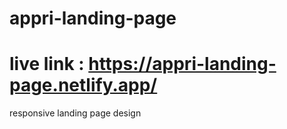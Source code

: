 # appri-landing-page
# live link : https://appri-landing-page.netlify.app/
 responsive landing page design
